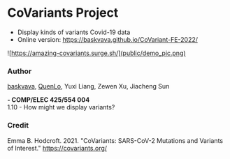 # CoVariants Project
- Display kinds of variants Covid-19 data
- Online version: https://baskvava.github.io/CoVariant-FE-2022/

![https://amazing-covariants.surge.sh/](public/demo_pic.png)

### Author
[baskvava](https://github.com/baskvava), [QuenLo](https://github.com/QuenLo), Yuxi Liang, Zewen Xu, Jiacheng Sun

**- COMP/ELEC 425/554 004**<br>
1.10 - How might we display variants?

### Credit
Emma B. Hodcroft. 2021. "CoVariants: SARS-CoV-2 Mutations and Variants of Interest." https://covariants.org/

